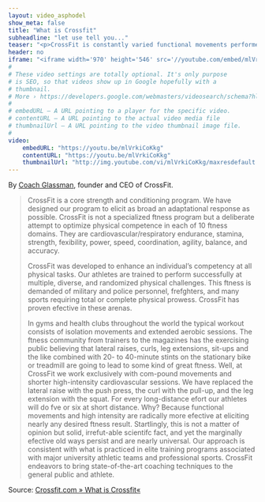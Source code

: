 ```yaml
---
layout: video_asphodel
show_meta: false
title: "What is Crossfit"
subheadline: "let use tell you..."
teaser: "<p>CrossFit is constantly varied functional movements performed at high intensity. This short clip by Crossfit HQ might give you a better idea of what it is.</p>"
header: no
iframe: "<iframe width='970' height='546' src='//youtube.com/embed/mlVrkiCoKkg' frameborder='0' allowfullscreen></iframe>"
#
# These video settings are totally optional. It's only purpose
# is SEO, so that videos show up in Google hopefully with a
# thumbnail.
# More › https://developers.google.com/webmasters/videosearch/schema?hl=en&rd=1
#
# embedURL – A URL pointing to a player for the specific video.
# contentURL – A URL pointing to the actual video media file
# thumbnailUrl – A URL pointing to the video thumbnail image file.
#
video:
    embedURL: "https://youtu.be/mlVrkiCoKkg"
    contentURL: "https://youtu.be/mlVrkiCoKkg"
    thumbnailUrl: "http://img.youtube.com/vi/mlVrkiCoKkg/maxresdefault.jpg"
---
```

<!--more-->

By [Coach Glassman][1], founder and CEO of CrossFit.  

> CrossFit is a core strength and conditioning program. We have designed our program to elicit as broad an adaptational response as possible. CrossFit is not a specialized ftness program but a deliberate attempt to optimize physical competence in each of 10 ftness domains. They are cardiovascular/respiratory endurance, stamina, strength, fexibility, power, speed, coordination, agility, balance, and accuracy.
>
> CrossFit was developed to enhance an individual’s competency at all physical tasks. Our athletes are trained to perform successfully at multiple, diverse, and randomized physical challenges. This ftness is demanded of military and police personnel, frefghters, and many sports requiring total or complete physical prowess. CrossFit has proven efective in these arenas.
>
>In gyms and health clubs throughout the world the typical workout consists of isolation movements and extended aerobic sessions. The ftness community from trainers to the magazines has the exercising public believing that lateral raises, curls, leg extensions, sit-ups and the like combined with 20- to 40-minute stints on the stationary bike or treadmill are going to lead to some kind of great ftness. Well, at CrossFit we work exclusively with com-pound movements and shorter high-intensity cardiovascular sessions. We have replaced the lateral raise with the push press, the curl with the pull-up, and the leg extension with the squat. For every long-distance efort our athletes will do fve or six at short distance. Why? Because functional movements and high intensity are radically more efective at eliciting nearly any desired ftness result. Startlingly, this is not a matter of opinion but solid, irrefut-able scientifc fact, and yet the marginally efective old ways persist and are nearly universal. Our approach is consistent with what is practiced in elite training programs associated with major university athletic teams and professional sports. CrossFit endeavors to bring state-of-the-art coaching techniques to the general public and athlete.


Source: [ Crossfit.com  »  What is Crossfit«](https://www.crossfit.com/what-is-crossfit)

[1]: https://twitter.com/crossfitceo?lang=en
